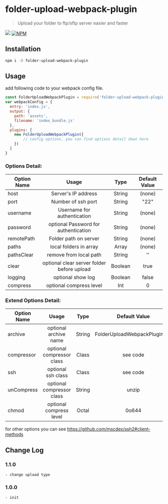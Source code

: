 # folder-upload-webpack-plugin
> Upload your folder to ftp/sftp server easier and faster

![](https://img.shields.io/npm/v/folder-upload-webpack-plugin.svg)
[![NPM](https://nodei.co/npm/folder-upload-webpack-plugin.png)](https://nodei.co/npm/folder-upload-webpack-plugin/)

## Installation
```bash
npm i -D folder-upload-webpack-plugin
```

## Usage
add following code to your webpack config file.
```javascript
const FolderUploadWebpackPlugin = require('folder-upload-webpack-plugin');
var webpackConfig = {
  entry: 'index.js',
  output: {
    path: 'assets',
    filename: 'index_bundle.js'
  },
  plugins: [
    new FolderUploadWebpackPlugin({
        // config options, you can find options detail down here
    })
  ]
}

```
### Options Detail:

Option Name|Usage|Type|Default Value
---|:--:|:--:|:-:
host|Server's IP address|String|(none)
port|Number of ssh port| String | "22"
username|Username for authentication|String|(none)
password|optional Password for authentication|String|(none)
remotePath|Folder path on server|String|(none)
paths|local folders in array|Array|(none)
pathsClear|remove from local path|String|''
clear|optional clear server folder before upload|Boolean|true
logging|optional show log|Boolean|false
compress|optional compress level|Int|0

### Extend Options Detail:

Option Name|Usage|Type|Default Value
---|:--:|:--:|:-:
archive|optional archive name|String|FolderUploadWebpackPlugin.zip
compressor|optional compressor class|Class|see code
ssh|optional ssh class|Class|see code
unCompress|optional compressor class|String|unzip
chmod|optional compress level|Octal|0o644

for other options you can see  https://github.com/mscdex/ssh2#client-methods

## Change Log

### 1.1.0
```
- change upload type
```

### 1.0.0
```
- init
```
